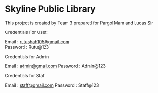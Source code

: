 # Skyline Public Library
This project is created by Team 3 prepared for Pargol Mam and Lucas Sir

Credentials For User:

Email : rutushah105@gmail.com	
Password : Rutu@123

Credentials for Admin

Email : admin@gmail.com
Password : Admin@123

Credentials for Staff

Email : staff@gmail.com
Password : Staff@123

